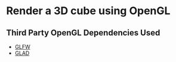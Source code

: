 # Render a 3D cube using OpenGL

## Third Party OpenGL Dependencies Used

- [GLFW](https://www.glfw.org/download.html)
- [GLAD](https://glad.dav1d.de)